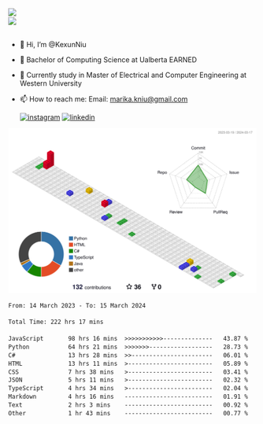 <a href="https://github.com/anuraghazra/github-readme-stats">
  <img align="center" src="https://github-readme-stats.vercel.app/api?username=KexunNiu&show_icons=true" />
</a>
</br>
<a href="https://github.com/anuraghazra/github-readme-stats">
  <img align="center" src="https://github-readme-stats.vercel.app/api/top-langs/?username=KexunNiu" />
</a>

</br>
</br>

- 👋 Hi, I’m @KexunNiu
- 👀 Bachelor of Computing Science at Ualberta EARNED
- 🌱 Currently study in Master of Electrical and Computer Engineering at Western University
- 📫 How to reach me: Email: marika.kniu@gmail.com
  
  [![instagram](https://github.com/shikhar1020jais1/Git-Social/blob/master/Icons/Instagram1.png (Instagram))][1] [![linkedin](https://github.com/shikhar1020jais1/Git-Social/blob/master/Icons/LinkedIn1.png (LinkedIn))][2]

<!-- To Link your profile to the media buttons -->

[1]: https://www.instagram.com/barryn719_
[2]: https://www.linkedin.com/in/kexun-niu



![](./profile-3d-contrib/profile-gitblock.svg)

<!--START_SECTION:waka-->

```txt
From: 14 March 2023 - To: 15 March 2024

Total Time: 222 hrs 17 mins

JavaScript       98 hrs 16 mins  >>>>>>>>>>>--------------   43.87 %
Python           64 hrs 21 mins  >>>>>>>------------------   28.73 %
C#               13 hrs 28 mins  >>-----------------------   06.01 %
HTML             13 hrs 11 mins  >------------------------   05.89 %
CSS              7 hrs 38 mins   >------------------------   03.41 %
JSON             5 hrs 11 mins   >------------------------   02.32 %
TypeScript       4 hrs 34 mins   >------------------------   02.04 %
Markdown         4 hrs 16 mins   -------------------------   01.91 %
Text             2 hrs 3 mins    -------------------------   00.92 %
Other            1 hr 43 mins    -------------------------   00.77 %
```

<!--END_SECTION:waka-->

